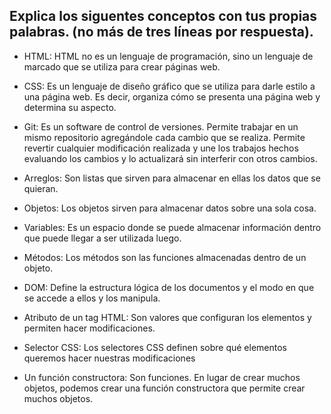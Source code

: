 ## Explica los siguentes conceptos con tus propias palabras. (no más de tres líneas por respuesta).

* HTML: HTML no es un lenguaje de programación, sino un lenguaje de marcado que se utiliza para crear páginas web.

* CSS: Es un lenguaje de diseño gráfico que se utiliza para darle estilo a una página web. Es decir, organiza cómo se presenta una página web y determina su aspecto.

* Git: Es un software de control de versiones. Permite trabajar en un mismo repositorio agregándole cada cambio que se realiza. Permite revertir cualquier modificación realizada y une los trabajos hechos evaluando los cambios y lo actualizará sin interferir con otros cambios.

* Arreglos: Son listas que sirven para almacenar en ellas los datos que se quieran. 

* Objetos: Los objetos sirven para almacenar datos sobre una sola cosa.

* Variables: Es un espacio donde se puede almacenar información dentro que puede llegar a ser utilizada luego.

* Métodos: Los métodos son las funciones almacenadas dentro de un objeto.

* DOM: Define la estructura lógica de los documentos y el modo en que se accede a ellos y los manipula.

* Atributo de un tag HTML: Son valores que configuran los elementos y permiten hacer modificaciones.

* Selector CSS: Los selectores CSS definen sobre qué elementos queremos hacer nuestras modificaciones 

* Un función constructora: Son funciones. En lugar de crear muchos objetos, podemos crear una función constructora que permite crear muchos objetos.

